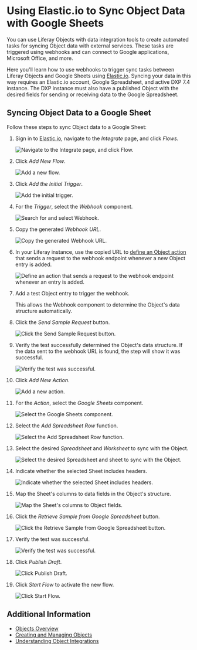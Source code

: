 # Using Elastic.io to Sync Object Data with Google Sheets

You can use Liferay Objects with data integration tools to create automated tasks for syncing Object data with external services. These tasks are triggered using webhooks and can connect to Google applications, Microsoft Office, and more.

Here you'll learn how to use webhooks to trigger sync tasks between Liferay Objects and Google Sheets using [Elastic.io](https://www.elastic.io/). Syncing your data in this way requires an Elastic.io account, Google Spreadsheet, and active DXP 7.4 instance. The DXP instance must also have a published Object with the desired fields for sending or receiving data to the Google Spreadsheet.

## Syncing Object Data to a Google Sheet

Follow these steps to sync Object data to a Google Sheet:

1. Sign in to [Elastic.io](https://www.elastic.io/), navigate to the *Integrate* page, and click *Flows*.

   ![Navigate to the Integrate page, and click Flow.](./using-elastic-io-to-sync-object-data-with-google-sheets/images/01.png)

1. Click *Add New Flow*.

   ![Add a new flow.](./using-elastic-io-to-sync-object-data-with-google-sheets/images/02.png)

1. Click *Add the Initial Trigger*.

   ![Add the initial trigger.](./using-elastic-io-to-sync-object-data-with-google-sheets/images/03.png)

1. For the *Trigger*, select the *Webhook* component.

   ![Search for and select Webhook.](./using-elastic-io-to-sync-object-data-with-google-sheets/images/04.png)

1. Copy the generated *Webhook URL*.

   ![Copy the generated Webhook URL.](./using-elastic-io-to-sync-object-data-with-google-sheets/images/05.png)

1. In your Liferay instance, use the copied URL to [define an Object action](../../creating-and-managing-objects/defining-object-actions.md) that sends a request to the webhook endpoint whenever a new Object entry is added.

   ![Define an action that sends a request to the webhook endpoint whenever an entry is added.](./using-elastic-io-to-sync-object-data-with-google-sheets/images/06.png)

1. Add a test Object entry to trigger the webhook.

   This allows the Webhook component to determine the Object's data structure automatically.

1. Click the *Send Sample Request* button.

   ![Click the Send Sample Request button.](./using-elastic-io-to-sync-object-data-with-google-sheets/images/07.png)

1. Verify the test successfully determined the Object's data structure. If the data sent to the webhook URL is found, the step will show it was successful.

   ![Verify the test was successful.](./using-elastic-io-to-sync-object-data-with-google-sheets/images/08.png)

1. Click *Add New Action*.

   ![Add a new action.](./using-elastic-io-to-sync-object-data-with-google-sheets/images/09.png)

1. For the *Action*, select the *Google Sheets* component.

   ![Select the Google Sheets component.](./using-elastic-io-to-sync-object-data-with-google-sheets/images/10.png)

1. Select the *Add Spreadsheet Row* function.

   ![Select the Add Spreadsheet Row function.](./using-elastic-io-to-sync-object-data-with-google-sheets/images/11.png)

1. Select the desired *Spreadsheet* and *Worksheet* to sync with the Object.

   ![Select the desired Spreadsheet and sheet to sync with the Object.](./using-elastic-io-to-sync-object-data-with-google-sheets/images/12.png)

1. Indicate whether the selected Sheet includes headers.

   ![Indicate whether the selected Sheet includes headers.](./using-elastic-io-to-sync-object-data-with-google-sheets/images/13.png)

1. Map the Sheet's columns to data fields in the Object's structure.

   ![Map the Sheet's columns to Object fields.](./using-elastic-io-to-sync-object-data-with-google-sheets/images/14.png)

1. Click the *Retrieve Sample from Google Spreadsheet* button.

   ![Click the Retrieve Sample from Google Spreadsheet button.](./using-elastic-io-to-sync-object-data-with-google-sheets/images/15.png)

1. Verify the test was successful.

   ![Verify the test was successful.](./using-elastic-io-to-sync-object-data-with-google-sheets/images/16.png)

1. Click *Publish Draft*.

   ![Click Publish Draft.](./using-elastic-io-to-sync-object-data-with-google-sheets/images/17.png)

1. Click *Start Flow* to activate the new flow.

   ![Click Start Flow.](./using-elastic-io-to-sync-object-data-with-google-sheets/images/18.png)

## Additional Information

* [Objects Overview](../../../objects.md)
* [Creating and Managing Objects](../../creating-and-managing-objects.md)
* [Understanding Object Integrations](../../understanding-object-integrations.md)
